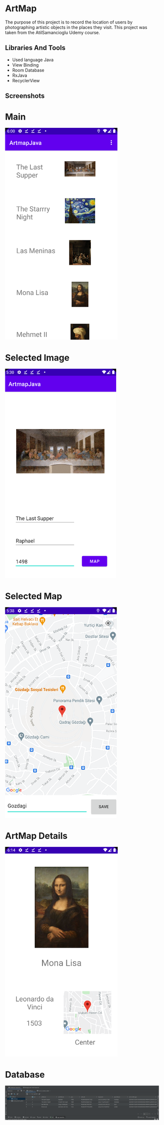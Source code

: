 
# ArtMap

The purpose of this project is to record the location of users by photographing artistic objects in the places they visit.
This project was taken from the AtilSamancioglu Udemy course.


## Libraries And Tools

- Used language Java
- View Binding
- Room Database
- RxJava
- RecyclerView

  
## Screenshots
# Main
![Uygulama Ekran Görüntüsü](https://github.com/Levent-Gr/ArtMap---Room-Database/blob/master/ScreenShots/4.png?raw=true)
# Selected Image
![Uygulama Ekran Görüntüsü](https://github.com/Levent-Gr/ArtMap---Room-Database/blob/master/ScreenShots/1.png?raw=true)
# Selected Map
![Uygulama Ekran Görüntüsü](https://github.com/Levent-Gr/ArtMap---Room-Database/blob/master/ScreenShots/2.png?raw=true)
# ArtMap Details
![Uygulama Ekran Görüntüsü](https://github.com/Levent-Gr/ArtMap---Room-Database/blob/master/ScreenShots/5.png?raw=true)
# Database
![Uygulama Ekran Görüntüsü](https://github.com/Levent-Gr/ArtMap---Room-Database/blob/master/ScreenShots/3%20db.png?raw=true)



  
